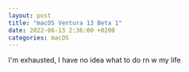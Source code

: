 ```yaml
---
layout: post
title: "macOS Ventura 13 Beta 1"
date: 2022-06-13 2:36:00 +0200
categories: macOS
---
```


I'm exhausted, I have no idea what to do rn w my life